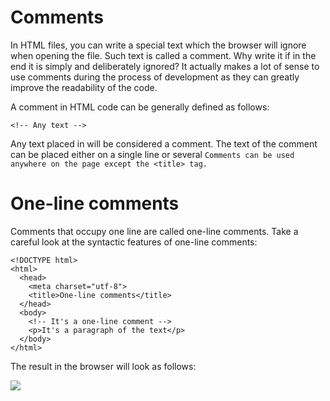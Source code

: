 # Comments
In HTML files, you can write a special text which the browser will ignore when opening the file. Such text is called a comment. Why write it if in the end it is simply and deliberately ignored? It actually makes a lot of sense to use comments during the process of development as they can greatly improve the readability of the code.

A comment in HTML code can be generally defined as follows:


```
<!-- Any text -->
```
Any text placed in <!-- and --> will be considered a comment. The text of the comment can be placed either on a single line or several
`Comments can be used anywhere on the page except the <title> tag.`

# One-line comments
Comments that occupy one line are called one-line comments. Take a careful look at the syntactic features of one-line comments:

```
<!DOCTYPE html>
<html>
  <head>
    <meta charset="utf-8">
    <title>One-line comments</title>
  </head>
  <body>
    <!-- It's a one-line comment -->
    <p>It's a paragraph of the text</p>
  </body>
</html>
```

The result in the browser will look as follows:

<img src="https://ucarecdn.com/3c005cb0-89d6-478d-81f0-aa93f2c86af1/-/crop/521x165/67,27/-/preview/">


